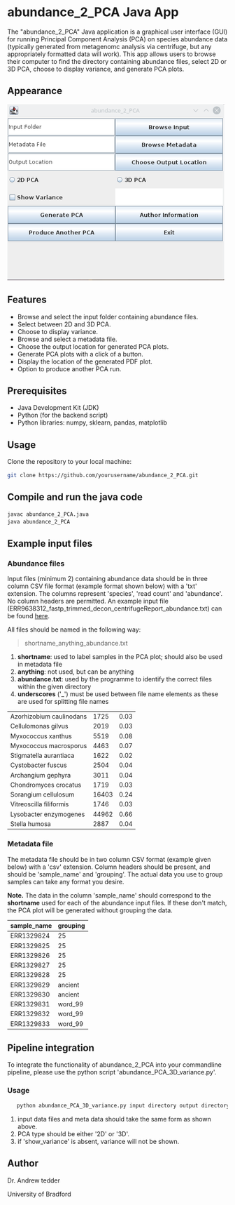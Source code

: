 # abundance_2_PCA Java App

The "abundance_2_PCA" Java application is a graphical user interface (GUI) for running Principal Component Analysis (PCA) on species abundance data (typically generated from metagenomc analysis via centrifuge, but any appropriately formatted data will work). This app allows users to browse their computer to find the directory containing abundance files, select 2D or 3D PCA, choose to display variance, and generate PCA plots.

## Appearance

![Screenshot](https://github.com/DrATedder/abundance_2_PCA/blob/c1853738776046ae1140c9bd293b1b6a32273ef0/abundance_2_PCA.png "Screenshot of abundance_2_PCA App")

## Features

- Browse and select the input folder containing abundance files.
- Select between 2D and 3D PCA.
- Choose to display variance.
- Browse and select a metadata file.
- Choose the output location for generated PCA plots.
- Generate PCA plots with a click of a button.
- Display the location of the generated PDF plot.
- Option to produce another PCA run.

## Prerequisites

- Java Development Kit (JDK)
- Python (for the backend script)
- Python libraries: numpy, sklearn, pandas, matplotlib

## Usage

Clone the repository to your local machine:

   ```bash
   git clone https://github.com/yourusername/abundance_2_PCA.git
   ```
   
## Compile and run the java code
   
   ```bash
   javac abundance_2_PCA.java
   java abundance_2_PCA
   ```

## Example input files
### Abundance files
Input files (minimum 2) containing abundance data should be in three column CSV file format (example format shown below) with a 'txt' extension. The columns represent 'species', 'read count' and 'abundance'. No column headers are permitted.
An example input file (ERR9638312_fastp_trimmed_decon_centrifugeReport_abundance.txt) can be found [here](../blob/8a56fd9c63c5e9359ce89a43b8392921ac85cd3c/ERR9638312_fastp_trimmed_decon_centrifugeReport_abundance.txt "Example Input Data").

All files should be named in the following way: 
> shortname_anything_abundance.txt

1. **shortname**: used to label samples in the PCA plot; should also be used in metadata file
2. **anything**: not used, but can be anything
3. **abundance.txt**: used by the programme to identify the correct files within the given directory
4. **underscores** ('_') must be used between file name elements as these are used for splitting file names


|     |     |     |
| --- | --- | --- |
|Azorhizobium caulinodans | 1725 | 0.03|
|Cellulomonas gilvus | 2019 | 0.03|
|Myxococcus xanthus | 5519 | 0.08|
|Myxococcus macrosporus | 4463 | 0.07|
|Stigmatella aurantiaca | 1622 | 0.02|
|Cystobacter fuscus | 2504 | 0.04|
|Archangium gephyra | 3011 | 0.04|
|Chondromyces crocatus | 1719 | 0.03|
|Sorangium cellulosum | 16403 | 0.24|
|Vitreoscilla filiformis | 1746 | 0.03|
|Lysobacter enzymogenes | 44962 | 0.66|
|Stella humosa | 2887 | 0.04| 

### Metadata file
The metadata file should be in two column CSV format (example given below) with a 'csv' extension. Column headers should be present, and should be 'sample_name' and 'grouping'. The actual data you use to group samples can take any format you desire.

**Note.** The data in the column 'sample_name' should correspond to the **shortname** used for each of the abundance input files. If these don't match, the PCA plot will be generated without grouping the data.

| sample_name | grouping |
| --- | --- |
| ERR1329824 | 25 |
| ERR1329825 | 25 |
| ERR1329826 | 25 |
| ERR1329827 | 25 |
| ERR1329828 | 25 |
| ERR1329829 | ancient |
| ERR1329830 | ancient |
| ERR1329831 | word_99 |
| ERR1329832 | word_99 |
| ERR1329833 | word_99 |

## Pipeline integration
To integrate the functionality of abundance_2_PCA into your commandline pipeline, please use the python script 'abundance_PCA_3D_variance.py'. 

### Usage
```bash
   python abundance_PCA_3D_variance.py input directory output directory [metadata] [PCA type] [show_variance]
```

1. input data files and meta data should take the same form as shown above.
2. PCA type should be either '2D' or '3D'.
3. if 'show_variance' is absent, variance will not be shown.


## Author
Dr. Andrew tedder

University of Bradford
